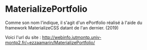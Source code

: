# MaterializePortfolio

Comme son nom l'indique, il s'agit d'un ePortfolio réalisé à l'aide du framework MaterializeCSS datant de l'an dernier. (2019)

Voici l'url du site : http://webinfo.iutmontp.univ-montp2.fr/~ezzaamarin/MaterializePortfolio/
